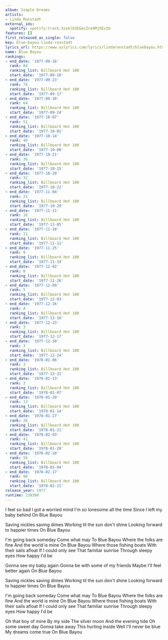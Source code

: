 ```yaml
---
album: Simple Dreams
artists:
- Linda Ronstadt
external_ids:
  spotify: spotify:track:3zxklD2EGecZre9MjEEvIU
features: []
first_released_as_single: false
key: blue-bayou-linda-ronstadt
lyrics_url: https://www.azlyrics.com/lyrics/lindaronstadt/bluebayou.html
name: Blue Bayou
rankings:
- end_date: '1977-09-16'
  rank: 84
  ranking_list: Billboard Hot 100
  start_date: '1977-09-10'
- end_date: '1977-09-23'
  rank: 74
  ranking_list: Billboard Hot 100
  start_date: '1977-09-17'
- end_date: '1977-09-30'
  rank: 64
  ranking_list: Billboard Hot 100
  start_date: '1977-09-24'
- end_date: '1977-10-07'
  rank: 51
  ranking_list: Billboard Hot 100
  start_date: '1977-10-01'
- end_date: '1977-10-14'
  rank: 40
  ranking_list: Billboard Hot 100
  start_date: '1977-10-08'
- end_date: '1977-10-21'
  rank: 36
  ranking_list: Billboard Hot 100
  start_date: '1977-10-15'
- end_date: '1977-10-28'
  rank: 32
  ranking_list: Billboard Hot 100
  start_date: '1977-10-22'
- end_date: '1977-11-04'
  rank: 21
  ranking_list: Billboard Hot 100
  start_date: '1977-10-29'
- end_date: '1977-11-11'
  rank: 16
  ranking_list: Billboard Hot 100
  start_date: '1977-11-05'
- end_date: '1977-11-18'
  rank: 11
  ranking_list: Billboard Hot 100
  start_date: '1977-11-12'
- end_date: '1977-11-25'
  rank: 9
  ranking_list: Billboard Hot 100
  start_date: '1977-11-19'
- end_date: '1977-12-02'
  rank: 8
  ranking_list: Billboard Hot 100
  start_date: '1977-11-26'
- end_date: '1977-12-09'
  rank: 5
  ranking_list: Billboard Hot 100
  start_date: '1977-12-03'
- end_date: '1977-12-16'
  rank: 4
  ranking_list: Billboard Hot 100
  start_date: '1977-12-10'
- end_date: '1977-12-23'
  rank: 3
  ranking_list: Billboard Hot 100
  start_date: '1977-12-17'
- end_date: '1977-12-30'
  rank: 3
  ranking_list: Billboard Hot 100
  start_date: '1977-12-24'
- end_date: '1978-01-06'
  rank: 3
  ranking_list: Billboard Hot 100
  start_date: '1977-12-31'
- end_date: '1978-01-13'
  rank: 3
  ranking_list: Billboard Hot 100
  start_date: '1978-01-07'
- end_date: '1978-01-20'
  rank: 13
  ranking_list: Billboard Hot 100
  start_date: '1978-01-14'
- end_date: '1978-01-27'
  rank: 26
  ranking_list: Billboard Hot 100
  start_date: '1978-01-21'
- end_date: '1978-02-03'
  rank: 41
  ranking_list: Billboard Hot 100
  start_date: '1978-01-28'
- end_date: '1978-02-10'
  rank: 56
  ranking_list: Billboard Hot 100
  start_date: '1978-02-04'
- end_date: '1978-02-17'
  rank: 98
  ranking_list: Billboard Hot 100
  start_date: '1978-02-11'
release_year: 1977
runtime: 239399
---
```

I feel so bad I got a worried mind
I'm so lonesome all the time
Since I left my baby behind
On Blue Bayou

Saving nickles saving dimes
Working til the sun don't shine
Looking forward to happier times
On Blue Bayou

I'm going back someday
Come what may
To Blue Bayou
Where the folks are fine
And the world is mine
On Blue Bayou
Where those fishing boats
With their sails afloat
If I could only see
That familiar sunrise
Through sleepy eyes
How happy I'd be

Gonna see my baby again
Gonna be with some of my friends
Maybe I'll feel better again
On Blue Bayou

Saving nickles saving dimes
Working til the sun don't shine
Looking forward to happier times
On Blue Bayou

I'm going back someday
Come what may
To Blue Bayou
Where the folks are fine
And the world is mine
On Blue Bayou
Where those fishing boats
With their sails afloat
If I could only see
That familiar sunrise
Through sleepy eyes
How happy I'd be

Oh that boy of mine
By my side
The silver moon
And the evening tide
Oh some sweet day
Gonna take away
This hurting inside
Well I'll never be blue
My dreams come true
On Blue Bayou
